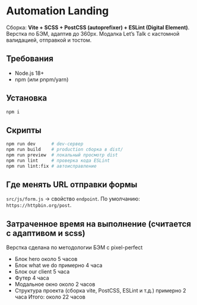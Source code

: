 # Automation Landing

Сборка: **Vite + SCSS + PostCSS (autoprefixer) + ESLint (Digital Element)**.  
Верстка по БЭМ, адаптив до 360px. Модалка Let’s Talk с кастомной валидацией, отправкой и тостом.

## Требования
- Node.js 18+
- npm (или pnpm/yarn)

## Установка
```bash
npm i
```

## Скрипты
```bash
npm run dev      # dev-сервер
npm run build    # production сборка в dist/
npm run preview  # локальный просмотр dist
npm run lint     # проверка кода ESLint
npm run lint:fix # автоисправление
```

## Где менять URL отправки формы
`src/js/form.js` → свойство `endpoint`. По умолчанию: `https://httpbin.org/post`.

## Затраченное время на выполнение (считается с адаптивом и scss)
Верстка сделана по методологии БЭМ с pixel-perfect
- Блок hero около 5 часов
- Блок what we do примерно 4 часа
- Блок our client 5 часа
- Футер 4 часа
- Модальное окно около 2 часов
- Структура проекта (сборка vite, PostCSS, ESLint и т.д.) примерно 2 часа
Итого: около 22 часов
